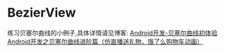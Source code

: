 # BezierView
练习贝塞尔曲线的小例子,具体详情请见博客:
[Android开发-贝塞尔曲线初体验](http://www.jianshu.com/p/d43f19b384d8)
[Android开发之贝塞尔曲线进阶篇（仿直播送礼物，饿了么购物车动画）](http://www.jianshu.com/p/f0d47b6c1e94)